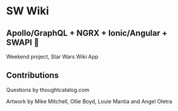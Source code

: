 # SW Wiki 
## Apollo/GraphQL + NGRX + Ionic/Angular + SWAPI :rocket:

Weekend project, Star Wars Wiki App


## Contributions

Questions by thoughtcatalog.com

Artwork by Mike Mitchell, Ollie Boyd, Louie Mantia and Angel Oletra
